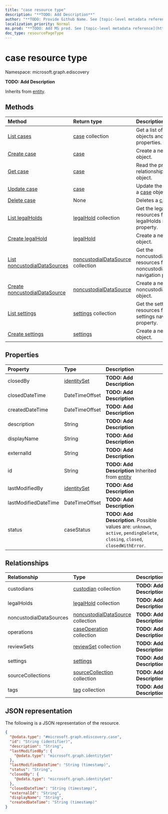 ```yaml
---
title: "case resource type"
description: "**TODO: Add Description**"
author: "**TODO: Provide Github Name. See [topic-level metadata reference](https://msgo.azurewebsites.net/add/document/guidelines/metadata.html#topic-level-metadata)**"
localization_priority: Normal
ms.prod: "**TODO: Add MS prod. See [topic-level metadata reference](https://msgo.azurewebsites.net/add/document/guidelines/metadata.html#topic-level-metadata)**"
doc_type: resourcePageType
---
```


# case resource type

Namespace: microsoft.graph.ediscovery

**TODO: Add Description**


Inherits from [entity](../resources/entity.md).

## Methods
|Method|Return type|Description|
|:---|:---|:---|
|[List cases](../api/case-list.md)|[case](../resources/ediscovery-case.md) collection|Get a list of the [case](../resources/case.md) objects and their properties.|
|[Create case](../api/ediscovery-case-create.md)|[case](../resources/ediscovery-case.md)|Create a new [case](../resources/ediscovery-case.md) object.|
|[Get case](../api/ediscovery-case-get.md)|[case](../resources/ediscovery-case.md)|Read the properties and relationships of a [case](../resources/ediscovery-case.md) object.|
|[Update case](../api/ediscovery-case-update.md)|[case](../resources/ediscovery-case.md)|Update the properties of a [case](../resources/ediscovery-case.md) object.|
|[Delete case](../api/ediscovery-case-delete.md)|None|Deletes a [case](../resources/ediscovery-case.md) object.|
|[List legalHolds](../api/ediscovery-case-list-legalholds.md)|[legalHold](../resources/ediscovery-legalhold.md) collection|Get the legalHold resources from the legalHolds navigation property.|
|[Create legalHold](../api/ediscovery-case-post-legalholds.md)|[legalHold](../resources/ediscovery-legalhold.md)|Create a new legalHold object.|
|[List noncustodialDataSources](../api/ediscovery-case-list-noncustodialdatasources.md)|[noncustodialDataSource](../resources/ediscovery-noncustodialdatasource.md) collection|Get the noncustodialDataSource resources from the noncustodialDataSources navigation property.|
|[Create noncustodialDataSource](../api/ediscovery-case-post-noncustodialdatasources.md)|[noncustodialDataSource](../resources/ediscovery-noncustodialdatasource.md)|Create a new noncustodialDataSource object.|
|[List settings](../api/ediscovery-case-list-settings.md)|[settings](../resources/ediscovery-settings.md) collection|Get the settings resources from the settings navigation property.|
|[Create settings](../api/ediscovery-case-post-settings.md)|[settings](../resources/ediscovery-settings.md)|Create a new settings object.|

## Properties
|Property|Type|Description|
|:---|:---|:---|
|closedBy|[identitySet](../resources/ediscovery-identityset.md)|**TODO: Add Description**|
|closedDateTime|DateTimeOffset|**TODO: Add Description**|
|createdDateTime|DateTimeOffset|**TODO: Add Description**|
|description|String|**TODO: Add Description**|
|displayName|String|**TODO: Add Description**|
|externalId|String|**TODO: Add Description**|
|id|String|**TODO: Add Description** Inherited from [entity](../resources/ediscovery-entity.md)|
|lastModifiedBy|[identitySet](../resources/ediscovery-identityset.md)|**TODO: Add Description**|
|lastModifiedDateTime|DateTimeOffset|**TODO: Add Description**|
|status|caseStatus|**TODO: Add Description**. Possible values are: `unknown`, `active`, `pendingDelete`, `closing`, `closed`, `closedWithError`.|

## Relationships
|Relationship|Type|Description|
|:---|:---|:---|
|custodians|[custodian](../resources/ediscovery-custodian.md) collection|**TODO: Add Description**|
|legalHolds|[legalHold](../resources/ediscovery-legalhold.md) collection|**TODO: Add Description**|
|noncustodialDataSources|[noncustodialDataSource](../resources/ediscovery-noncustodialdatasource.md) collection|**TODO: Add Description**|
|operations|[caseOperation](../resources/ediscovery-caseoperation.md) collection|**TODO: Add Description**|
|reviewSets|[reviewSet](../resources/ediscovery-reviewset.md) collection|**TODO: Add Description**|
|settings|[settings](../resources/ediscovery-settings.md)|**TODO: Add Description**|
|sourceCollections|[sourceCollection](../resources/ediscovery-sourcecollection.md) collection|**TODO: Add Description**|
|tags|[tag](../resources/ediscovery-tag.md) collection|**TODO: Add Description**|

## JSON representation
The following is a JSON representation of the resource.
<!-- {
  "blockType": "resource",
  "keyProperty": "id",
  "@odata.type": "microsoft.graph.ediscovery.case",
  "baseType": "microsoft.graph.entity",
  "openType": false
}
-->
``` json
{
  "@odata.type": "#microsoft.graph.ediscovery.case",
  "id": "String (identifier)",
  "description": "String",
  "lastModifiedBy": {
    "@odata.type": "microsoft.graph.identitySet"
  },
  "lastModifiedDateTime": "String (timestamp)",
  "status": "String",
  "closedBy": {
    "@odata.type": "microsoft.graph.identitySet"
  },
  "closedDateTime": "String (timestamp)",
  "externalId": "String",
  "displayName": "String",
  "createdDateTime": "String (timestamp)"
}
```

